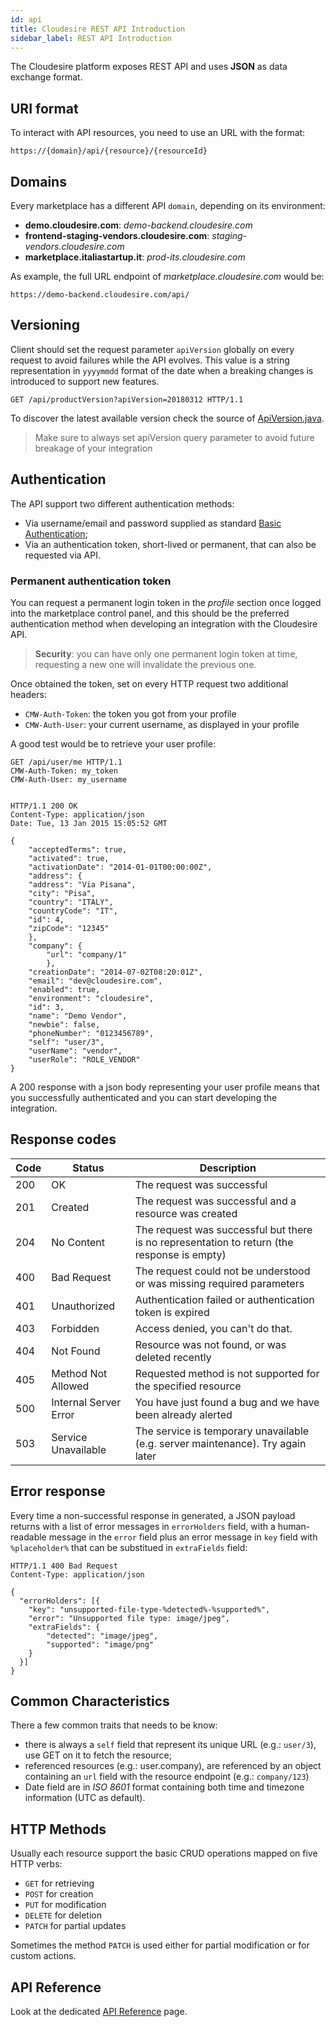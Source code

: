 ```yaml
---
id: api
title: Cloudesire REST API Introduction
sidebar_label: REST API Introduction
---
```


The Cloudesire platform exposes REST API and uses **JSON** as data exchange
format.

## URI format

To interact with API resources, you need to use an URL with the format:

    https://{domain}/api/{resource}/{resourceId}

## Domains

Every marketplace has a different API `domain`, depending on its environment:

* **demo.cloudesire.com**: _demo-backend.cloudesire.com_
* **frontend-staging-vendors.cloudesire.com**: _staging-vendors.cloudesire.com_
* **marketplace.italiastartup.it**: _prod-its.cloudesire.com_

As example, the full URL endpoint of *marketplace.cloudesire.com* would be:

```https://demo-backend.cloudesire.com/api/```

## Versioning

Client should set the request parameter `apiVersion` globally on every request
to avoid failures while the API evolves.
This value is a string representation in `yyyymmdd` format of the date when a
breaking changes is introduced to support new features.

    GET /api/productVersion?apiVersion=20180312 HTTP/1.1

To discover the latest available version check the source of
[ApiVersion.java](https://github.com/ClouDesire/java-api-client/blob/master/cmw-dto/src/main/java/com/liberologico/cloudesire/cmw/ApiVersion.java).

> Make sure to always set apiVersion query parameter to avoid future breakage of
your integration

## Authentication

The API support two different authentication methods:

* Via username/email and password supplied as standard [Basic Authentication](http://en.wikipedia.org/wiki/Basic_access_authentication);
* Via an authentication token, short-lived or permanent, that can also be requested via API.

### Permanent authentication token

You can request a permanent login token in the *profile* section once logged into
the marketplace control panel, and this should be the preferred authentication
method when developing an integration with the Cloudesire API.

> **Security**: you can have only one permanent login token at time, requesting
a new one will invalidate the previous one.

Once obtained the token, set on every HTTP request two additional headers:

* `CMW-Auth-Token`: the token you got from your profile
* `CMW-Auth-User`: your current username, as displayed in your profile

A good test would be to retrieve your user profile:

```http
GET /api/user/me HTTP/1.1
CMW-Auth-Token: my_token
CMW-Auth-User: my_username


HTTP/1.1 200 OK
Content-Type: application/json
Date: Tue, 13 Jan 2015 15:05:52 GMT

{
    "acceptedTerms": true,
    "activated": true,
    "activationDate": "2014-01-01T00:00:00Z",
    "address": {
    "address": "Via Pisana",
    "city": "Pisa",
    "country": "ITALY",
    "countryCode": "IT",
    "id": 4,
    "zipCode": "12345"
    },
    "company": {
        "url": "company/1"
        },
    "creationDate": "2014-07-02T08:20:01Z",
    "email": "dev@cloudesire.com",
    "enabled": true,
    "environment": "cloudesire",
    "id": 3,
    "name": "Demo Vendor",
    "newbie": false,
    "phoneNumber": "0123456789",
    "self": "user/3",
    "userName": "vendor",
    "userRole": "ROLE_VENDOR"
}
```

A 200 response with a json body representing your user profile means that you
successfully authenticated and you can start developing the integration.

## Response codes

| Code | Status                | Description                                                                                 |
|------|-----------------------|---------------------------------------------------------------------------------------------|
| 200  | OK                    | The request was successful                                                                  |
| 201  | Created               | The request was successful and a resource was created                                       |
| 204  | No Content            | The request was successful but there is no representation to return (the response is empty) |
| 400  | Bad Request           | The request could not be understood or was missing required parameters                      |
| 401  | Unauthorized          | Authentication failed or authentication token is expired                                    |
| 403  | Forbidden             | Access denied, you can't do that.                                                           |
| 404  | Not Found             | Resource was not found, or was deleted recently                                             |
| 405  | Method Not Allowed    | Requested method is not supported for the specified resource                                |
| 500  | Internal Server Error | You have just found a bug and we have been already alerted                                  |
| 503  | Service Unavailable   | The service is temporary unavailable (e.g. server maintenance). Try again later             |

## Error response

Every time a non-successful response in generated, a JSON payload returns with a
list of error messages in `errorHolders` field, with a human-readable message in
the `error` field plus an error message in `key` field with
`%placeholder%` that can be substitued in `extraFields` field:

```http
HTTP/1.1 400 Bad Request
Content-Type: application/json

{
  "errorHolders": [{
    "key": "unsupported-file-type-%detected%-%supported%",
    "error": "Unsupported file type: image/jpeg",
    "extraFields": {
        "detected": "image/jpeg",
        "supported": "image/png"
    }
  }]
}
```

## Common Characteristics

There a few common traits that needs to be know:

* there is always a `self` field that represent its unique URL (e.g.: `user/3`), use GET on it to fetch the resource;
* referenced resources (e.g.: user.company), are referenced by an object containing an `url` field with the resource endpoint (e.g.: `company/123`)
* Date field are in _ISO 8601_ format containing both time and timezone information (UTC as default).

## HTTP Methods

Usually each resource support the basic CRUD operations mapped on five HTTP verbs:

* `GET` for retrieving
* `POST` for creation
* `PUT` for modification
* `DELETE` for deletion
* `PATCH` for partial updates

Sometimes the method `PATCH` is used either for partial modification or for custom actions.

## API Reference

Look at the dedicated [API Reference](api-reference.md) page.
